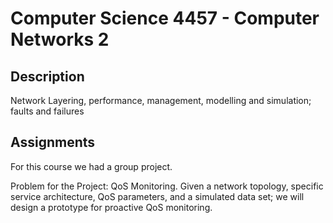 # Computer Science 4457 - Computer Networks 2

## Description

Network Layering, performance, management, modelling and simulation; faults and failures

## Assignments

For this course we had a group project.

Problem for the Project:  QoS Monitoring. Given a network topology, specific service architecture, QoS parameters, and a simulated data set; we will design a prototype for proactive QoS monitoring.

